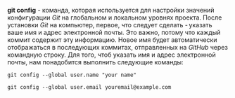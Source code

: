 **git config** - команда, которая используется для настройки значений конфигурации *Git* на глобальном и локальном уровнях проекта.
После установки *Git* на компьютер, первое, что следует сделать - указать ваше имя и адрес электронной почты. Это важно, потому что каждый коммит содержит эту информацию. Новое имя будет автоматически отображаться в последующих коммитах, отправленных на *GitHub* через командную строку.
Для того, чтоб указать имя и адрес электронной почты, нам понадобится выполнить следующие команды:


```bash=
git config --global user.name "your name"
```
```bash=
git config --global user.email youremail@example.com
```